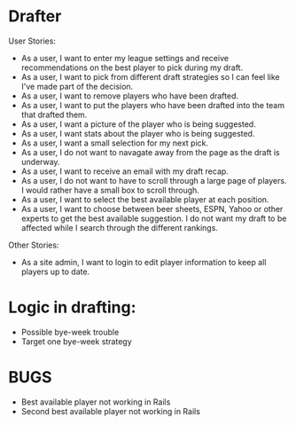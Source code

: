 Drafter
=======

User Stories:
* As a user, I want to enter my league settings and receive recommendations on the best player to pick during my draft.
* As a user, I want to pick from different draft strategies so I can feel like I've made part of the decision.
* As a user, I want to remove players who have been drafted.
* As a user, I want to put the players who have been drafted into the team that drafted them.
* As a user, I want a picture of the player who is being suggested.
* As a user, I want stats about the player who is being suggested.
* As a user, I want a small selection for my next pick.
* As a user, I do not want to navagate away from the page as the draft is underway.
* As a user, I want to receive an email with my draft recap.
* As a user, I do not want to have to scroll through a large page of players. I would rather have a small box to scroll through.
* As a user, I want to select the best available player at each position.
* As a user, I want to choose between beer sheets, ESPN, Yahoo or other experts to get the best available suggestion. I do not want my draft to be affected while I search through the different rankings.


Other Stories:
* As a site admin, I want to login to edit player information to keep all players up to date.




Logic in drafting:
========

* Possible bye-week trouble
* Target one bye-week strategy

BUGS
====


* Best available player not working in Rails
* Second best available player not working in Rails
